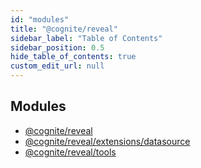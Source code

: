 ```yaml
---
id: "modules"
title: "@cognite/reveal"
sidebar_label: "Table of Contents"
sidebar_position: 0.5
hide_table_of_contents: true
custom_edit_url: null
---
```


## Modules

- [@cognite/reveal](modules/cognite_reveal.md)
- [@cognite/reveal/extensions/datasource](modules/cognite_reveal_extensions_datasource.md)
- [@cognite/reveal/tools](modules/cognite_reveal_tools.md)
